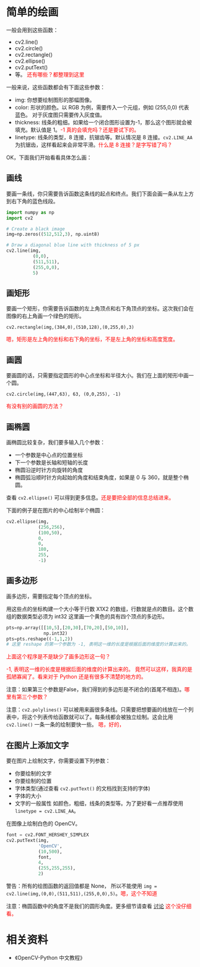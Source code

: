 # 简单的绘画

一般会用到这些函数：

- cv2.line()
- cv2.circle()
- cv2.rectangle()
- cv2.ellipse()
- cv2.putText()
- 等。 <span style="color:red;">还有哪些？都整理到这里</span>

一般来说，这些函数都会有下面这些参数：

- img: 你想要绘制图形的那幅图像。
- color: 形状的颜色。以 RGB 为例，需要传入一个元组，例如 (255,0,0) 代表蓝色。 对于灰度图只需要传入灰度值。
- thickness: 线条的粗细。如果给一个闭合图形设置为-1，那么这个图形就会被填充。默认值是 1。<span style="color:red;">-1 真的会填充吗？还是要试下的。</span>
- linetype: 线条的类型，8 连接，抗锯齿等。默认情况是 8 连接。`cv2.LINE_AA` 为抗锯齿，这样看起来会非常平滑。<span style="color:red;">什么是 8 连接？是字写错了吗？</span>


OK，下面我们开始看看具体怎么画：

## 画线

要画一条线，你只需要告诉函数这条线的起点和终点。我们下面会画一条从左上方到右下角的蓝色线段。

```python
import numpy as np
import cv2

# Create a black image
img=np.zeros((512,512,3), np.uint8)

# Draw a diagonal blue line with thickness of 5 px
cv2.line(img,
          (0,0),
          (511,511),
          (255,0,0),
          5)
```

## 画矩形

要画一个矩形，你需要告诉函数的左上角顶点和右下角顶点的坐标。这次我们会在图像的右上角画一个绿色的矩形。

```
cv2.rectangle(img,(384,0),(510,128),(0,255,0),3)
```

<span style="color:red;">嗯，矩形是左上角的坐标和右下角的坐标，不是左上角的坐标和高度宽度。</span>

## 画圆

要画圆的话，只需要指定圆形的中心点坐标和半径大小。我们在上面的矩形中画一个圆。

```
cv2.circle(img,(447,63), 63, (0,0,255), -1)
```

<span style="color:red;">有没有别的画圆的方法？</span>

## 画椭圆

画椭圆比较复杂，我们要多输入几个参数：

- 一个参数是中心点的位置坐标
- 下一个参数是长轴和短轴的长度
- 椭圆沿逆时针方向旋转的角度
- 椭圆弧沿顺时针方向起始的角度和结束角度，如果是 0 与 360，就是整个椭圆。


查看 `cv2.ellipse()` 可以得到更多信息。<span style="color:red;">还是要把全部的信息总结进来。</span>


下面的例子是在图片的中心绘制半个椭圆：

```python
cv2.ellipse(img,
            (256,256),
            (100,50),
            0,
            0,
            180,
            255,
            -1)
```

## 画多边形

画多边形，需要指定每个顶点的坐标。

用这些点的坐标构建一个大小等于行数 X1X2 的数组，行数就是点的数目。这个数组的数据类型必须为 int32 这里画一个黄色的具有四个顶点的多边形。


```python
pts=np.array([[10,5],[20,30],[70,20],[50,10]],
              np.int32)
pts=pts.reshape((-1,1,2))
# 这里 reshape 的第一个参数为 -1, 表明这一维的长度是根据后面的维度的计算出来的。
```

<span style="color:red;">上面这个程序是不是缺少了画多边形这一句？</span>

<span style="color:red;"> -1, 表明这一维的长度是根据后面的维度的计算出来的。 竟然可以这样，我真的是孤陋寡闻了。看来对于 Python 还是有很多不清楚的地方的。</span>


注意：如果第三个参数是False，我们得到的多边形是不闭合的(首尾不相连)。<span style="color:red;">哪里有第三个参数？</span>

注意：`cv2.polylines()` 可以被用来画很多条线。只需要把想要画的线放在一个列表中，将这个列表传给函数就可以了。每条线都会被独立绘制。这会比用 `cv2.line()` 一条一条的绘制要快一些。 <span style="color:red;">嗯，好的，</span>



## 在图片上添加文字

要在图片上绘制文字，你需要设置下列参数：

- 你要绘制的文字
- 你要绘制的位置
- 字体类型(通过查看 `cv2.putText()` 的文档找到支持的字体)
- 字体的大小
- 文字的一般属性 如颜色，粗细，线条的类型等。为了更好看一点推荐使用 `linetype = cv2.LINE_AA`。

在图像上绘制白色的 OpenCV。

```python
font = cv2.FONT_HERSHEY_SIMPLEX
cv2.putText(img,
            'OpenCV',
            (10,500),
            font,
            4,
            (255,255,255),
            2)
```


警告：所有的绘图函数的返回值都是 None， 所以不能使用 `img = cv2.line(img,(0,0),(511,511),(255,0,0),5)`。<span style="color:red;">嗯，这个不知道</span>



注意：椭圆函数中的角度不是我们的圆形角度。更多细节请查看 [讨论](http://answers.opencv.org/question/14541/angles-in-ellipse-function/) <span style="color:red;">这个没仔细看。</span>




# 相关资料

- 《OpenCV-Python 中文教程》
